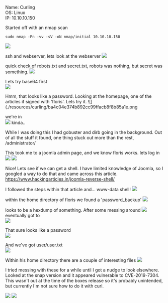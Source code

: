 Name: Curling  
OS: Linux  
IP: 10.10.10.150  

Started off with an nmap scan
    
    sudo nmap -Pn -vv -sV -oN nmap/initial 10.10.10.150

![](./resources/curling/bd5a3fc24f4aea685e02cce25852013f.png)

ssh and webserver, lets look at the webserver
![](./resources/curling/c63c170a80bae71a202f0efa17f9c177.png)

quick check of robots.txt and secret.txt, robots was nothing, but secret was something.
![](./resources/curling/871f29c4e7749640045758a89dfe79e5.png)

Lets try base64 first  
![](./resources/curling/27472f277150709bf303f15686e791f4.png)

Hmm, that looks like a password. Looking at the homepage, one of the articles if signed with 'floris'. Lets try it.
![](./resources/curling/ba4c04e374b892cc99ffacb8f8b85a1e.png

we're in  
![](./resources/curling/451917e9b41b4047a8d07c78a5473086.png)
kinda..

While I was doing this I had gobuster and dirb going in the background. Out of all the stuff it found, one thing stuck out more than the rest, /administrator/

This took me to a joomla admin page, and we know floris works. lets log in
![](./resources/curling/0a91908b34c6442d7a14c6c08a717346.png)
![](./resources/curling/3e61ba777f26030da0c2757e141db21b.png)

Nice! Lets see if we can get a shell. I have limited knowledge of Joomla, so I googled a way to do that and came across this article.
https://www.hackingarticles.in/joomla-reverse-shell/

I followed the steps within that article and...
www-data shell!
![](./resources/curling/1365dc52dea70b0ede1e3d8fe5c8f245.png)

within the home directory of floris we found a 'password_backup'
![](./resources/curling/9fca8ed53b13776b0f1097a7ccf5fa4e.png)

looks to be a hexdump of something. After some messing around
![](./resources/curling/66763b6ce40f34a43ca5fffe20fa7160.png)  
eventually got to  
![](./resources/curling/d5fde11a2937ba221f3ce59b16b2aadd.png)

That sure looks like a password  
![](./resources/curling/b477448f8ea9136bd36d113a5d67614c.png)

And we've got user/user.txt  
![](./resources/curling/91e5718ab006e9141c9694ad47d19dcc.png)

Within his home directory there are a couple of interesting files
![](./resources/curling/98650b7449fd14e0cf4ed343e46dab62.png)

I tried messing with these for a while until I got a nudge to look elsewhere. Looked at the snap version and it appeared vulnerable to CVE-2019-7304. This wasn't out at the time of the boxes release so it's probably unintended, but currently I'm not sure how to do it with curl.

![](./resources/curling/df39015597259cf3a53e9430c1922511.png)
![](./resources/curling/3e04d5769991bc9608e6909c3ab7c619.png)
